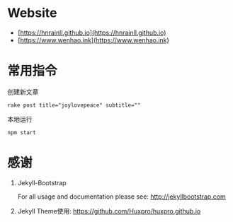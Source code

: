 # Website

- [https://hnrainll.github.io](https://hnrainll.github.io)
- [https://www.wenhao.ink](https://www.wenhao.ink)


# 常用指令

创建新文章
```
rake post title="joylovepeace" subtitle=""
```

本地运行
```
npm start
```


# 感谢

 1. Jekyll-Bootstrap

    For all usage and documentation please see: <http://jekyllbootstrap.com>

 2. Jekyll Theme使用: <https://github.com/Huxpro/huxpro.github.io>



